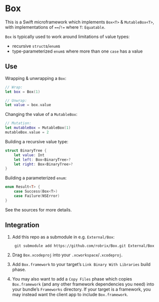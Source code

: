 # Box

This is a Swift microframework which implements `Box<T>` & `MutableBox<T>`, with implementations of `==`/`!=` where `T`: `Equatable`.

`Box` is typically used to work around limitations of value types:

- recursive `struct`s/`enum`s
- type-parameterized `enum`s where more than one `case` has a value

## Use

Wrapping & unwrapping a `Box`:

```swift
// Wrap:
let box = Box(1)

// Unwrap:
let value = box.value
```

Changing the value of a `MutableBox`:

```swift
// Mutation:
let mutableBox = MutableBox(1)
mutableBox.value = 2
```

Building a recursive value type:

```swift
struct BinaryTree {
	let value: Int
	let left: Box<BinaryTree>?
	let right: Box<BinaryTree>?
}
```

Building a parameterized `enum`:

```swift
enum Result<T> {
	case Success(Box<T>)
	case Failure(NSError)
}
```

See the sources for more details.

## Integration

1. Add this repo as a submodule in e.g. `External/Box`:
  
        git submodule add https://github.com/robrix/Box.git External/Box
2. Drag `Box.xcodeproj` into your `.xcworkspace`/`.xcodeproj`.
3. Add `Box.framework` to your target’s `Link Binary With Libraries` build phase.
4. You may also want to add a `Copy Files` phase which copies `Box.framework` (and any other framework dependencies you need) into your bundle’s `Frameworks` directory. If your target is a framework, you may instead want the client app to include `Box.framework`.
